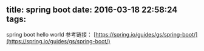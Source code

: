 title: spring boot
date: 2016-03-18 22:58:24
tags:
---
spring boot hello world
参考链接：
[https://spring.io/guides/gs/spring-boot/](https://spring.io/guides/gs/spring-boot/)

